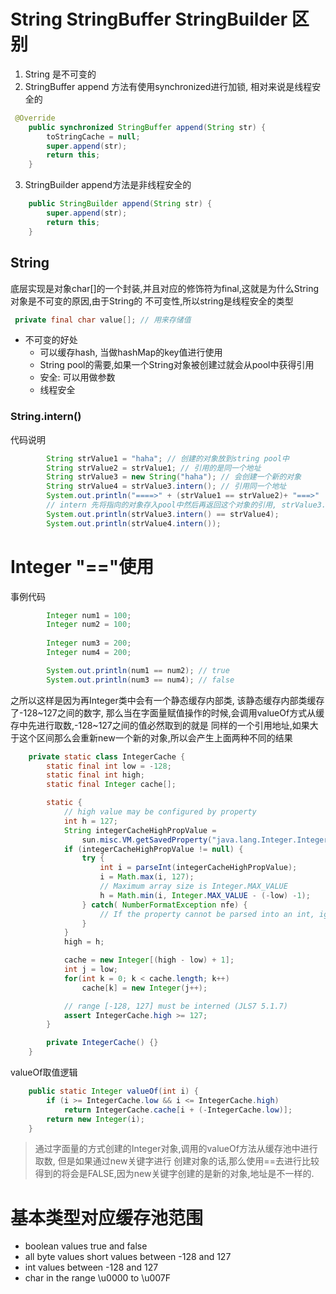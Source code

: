 # String StringBuffer StringBuilder 区别

1. String 是不可变的
2. StringBuffer append 方法有使用synchronized进行加锁, 相对来说是线程安全的

```java
 @Override
    public synchronized StringBuffer append(String str) {
        toStringCache = null;
        super.append(str);
        return this;
    }
```
3. StringBuilder append方法是非线程安全的
```java
    public StringBuilder append(String str) {
        super.append(str);
        return this;
    }
```
## String
底层实现是对象char[]的一个封装,并且对应的修饰符为final,这就是为什么String对象是不可变的原因,由于String的
不可变性,所以string是线程安全的类型

```java
 private final char value[]; // 用来存储值
```

* 不可变的好处
    * 可以缓存hash, 当做hashMap的key值进行使用
    * String pool的需要,如果一个String对象被创建过就会从pool中获得引用
    * 安全: 可以用做参数
    * 线程安全

### String.intern()
代码说明
```java
        String strValue1 = "haha"; // 创建的对象放到string pool中
        String strValue2 = strValue1; // 引用的是同一个地址
        String strValue3 = new String("haha"); // 会创建一个新的对象
        String strValue4 = strValue3.intern(); // 引用同一个地址
        System.out.println("====>" + (strValue1 == strValue2)+ "===>"  + (strValue1 == strValue3)); // true ===> false
        // intern 先将指向的对象存入pool中然后再返回这个对象的引用, strValue3.intern()调用的pool引用的对象与strValue4指向的是同一个引用
        System.out.println(strValue3.intern() == strValue4); 
        System.out.println(strValue4.intern());
```

# Integer "=="使用

事例代码
```java
        Integer num1 = 100;
        Integer num2 = 100;
        
        Integer num3 = 200;
        Integer num4 = 200;

        System.out.println(num1 == num2); // true
        System.out.println(num3 == num4); // false
```

之所以这样是因为再Integer类中会有一个静态缓存内部类, 该静态缓存内部类缓存了-128~127之间的数字,
那么当在字面量赋值操作的时候,会调用valueOf方式从缓存中先进行取数,-128~127之间的值必然取到的就是
同样的一个引用地址,如果大于这个区间那么会重新new一个新的对象,所以会产生上面两种不同的结果
```java
    private static class IntegerCache {
        static final int low = -128;
        static final int high;
        static final Integer cache[];

        static {
            // high value may be configured by property
            int h = 127;
            String integerCacheHighPropValue =
                sun.misc.VM.getSavedProperty("java.lang.Integer.IntegerCache.high");
            if (integerCacheHighPropValue != null) {
                try {
                    int i = parseInt(integerCacheHighPropValue);
                    i = Math.max(i, 127);
                    // Maximum array size is Integer.MAX_VALUE
                    h = Math.min(i, Integer.MAX_VALUE - (-low) -1);
                } catch( NumberFormatException nfe) {
                    // If the property cannot be parsed into an int, ignore it.
                }
            }
            high = h;

            cache = new Integer[(high - low) + 1];
            int j = low;
            for(int k = 0; k < cache.length; k++)
                cache[k] = new Integer(j++);

            // range [-128, 127] must be interned (JLS7 5.1.7)
            assert IntegerCache.high >= 127;
        }

        private IntegerCache() {}
    }
```
valueOf取值逻辑
```java
    public static Integer valueOf(int i) {
        if (i >= IntegerCache.low && i <= IntegerCache.high)
            return IntegerCache.cache[i + (-IntegerCache.low)];
        return new Integer(i);
    }
```
> 通过字面量的方式创建的Integer对象,调用的valueOf方法从缓存池中进行取数, 但是如果通过new关键字进行
> 创建对象的话,那么使用==去进行比较得到的将会是FALSE,因为new关键字创建的是新的对象,地址是不一样的.

# 基本类型对应缓存池范围
* boolean values true and false
* all byte values short values between -128 and 127
* int values between -128 and 127 
* char in the range \u0000 to \u007F